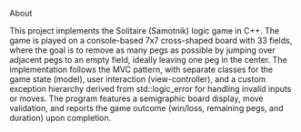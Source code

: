 About

This project implements the Solitaire (Samotnik) logic game in C++. The game is played on a console-based 7x7 cross-shaped board with 33 fields, where the goal is to remove as many pegs as possible by jumping over adjacent pegs to an empty field, ideally leaving one peg in the center. The implementation follows the MVC pattern, with separate classes for the game state (model), user interaction (view-controller), and a custom exception hierarchy derived from std::logic_error for handling invalid inputs or moves. The program features a semigraphic board display, move validation, and reports the game outcome (win/loss, remaining pegs, and duration) upon completion.
